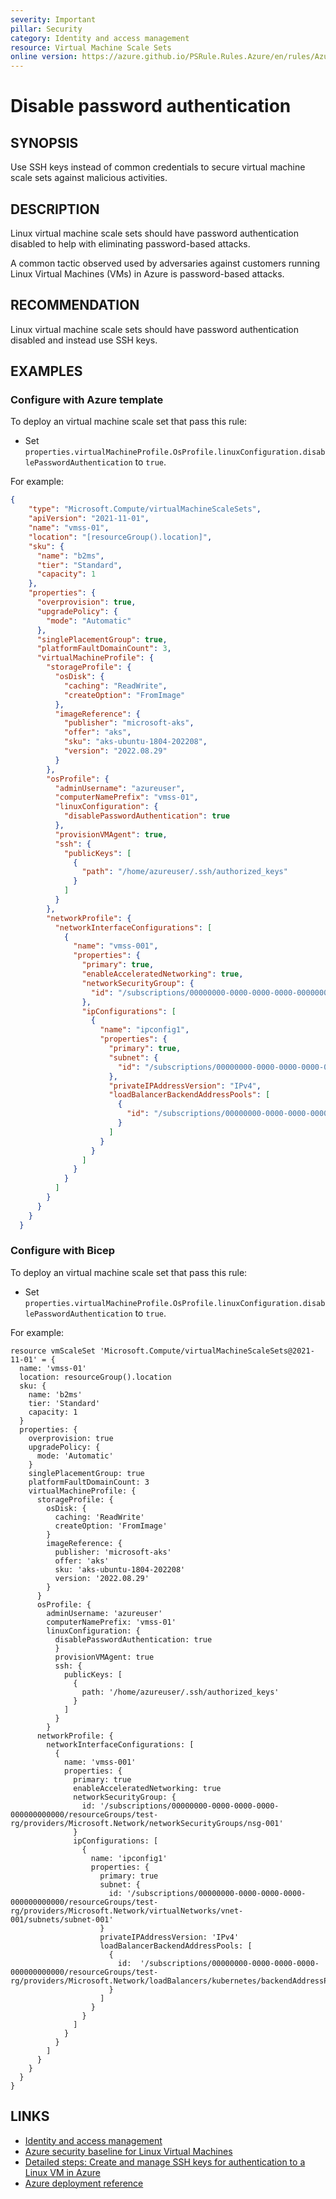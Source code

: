 ```yaml
---
severity: Important
pillar: Security
category: Identity and access management
resource: Virtual Machine Scale Sets
online version: https://azure.github.io/PSRule.Rules.Azure/en/rules/Azure.VMSS.PublicKey/
---
```


# Disable password authentication

## SYNOPSIS

Use SSH keys instead of common credentials to secure virtual machine scale sets against malicious activities.

## DESCRIPTION

Linux virtual machine scale sets should have password authentication disabled to help with eliminating password-based attacks.

A common tactic observed used by adversaries against customers running Linux Virtual Machines (VMs) in Azure is password-based attacks.

## RECOMMENDATION

Linux virtual machine scale sets should have password authentication disabled and instead use SSH keys.

## EXAMPLES

### Configure with Azure template

To deploy an virtual machine scale set that pass this rule:

- Set `properties.virtualMachineProfile.OsProfile.linuxConfiguration.disablePasswordAuthentication` to `true`.

For example:

```json
{
    "type": "Microsoft.Compute/virtualMachineScaleSets",
    "apiVersion": "2021-11-01",
    "name": "vmss-01",
    "location": "[resourceGroup().location]",
    "sku": {
      "name": "b2ms",
      "tier": "Standard",
      "capacity": 1
    },
    "properties": {
      "overprovision": true,
      "upgradePolicy": {
        "mode": "Automatic"
      },
      "singlePlacementGroup": true,
      "platformFaultDomainCount": 3,
      "virtualMachineProfile": {
        "storageProfile": {
          "osDisk": {
            "caching": "ReadWrite",
            "createOption": "FromImage"
          },
          "imageReference": {
            "publisher": "microsoft-aks",
            "offer": "aks",
            "sku": "aks-ubuntu-1804-202208",
            "version": "2022.08.29"
          }
        },
        "osProfile": {
          "adminUsername": "azureuser",
          "computerNamePrefix": "vmss-01",
          "linuxConfiguration": {
            "disablePasswordAuthentication": true
          },
          "provisionVMAgent": true,
          "ssh": {
            "publicKeys": [
              {
                "path": "/home/azureuser/.ssh/authorized_keys"
              }
            ]
          }
        },
        "networkProfile": {
          "networkInterfaceConfigurations": [
            {
              "name": "vmss-001",
              "properties": {
                "primary": true,
                "enableAcceleratedNetworking": true,
                "networkSecurityGroup": {
                  "id": "/subscriptions/00000000-0000-0000-0000-000000000000/resourceGroups/test-rg/providers/Microsoft.Network/networkSecurityGroups/nsg-001"
                },
                "ipConfigurations": [
                  {
                    "name": "ipconfig1",
                    "properties": {
                      "primary": true,
                      "subnet": {
                        "id": "/subscriptions/00000000-0000-0000-0000-000000000000/resourceGroups/test-rg/providers/Microsoft.Network/virtualNetworks/vnet-001/subnets/subnet-001"
                      },
                      "privateIPAddressVersion": "IPv4",
                      "loadBalancerBackendAddressPools": [
                        {
                          "id": "/subscriptions/00000000-0000-0000-0000-000000000000/resourceGroups/test-rg/providers/Microsoft.Network/loadBalancers/kubernetes/backendAddressPools/kubernetes"
                        }
                      ]
                    }
                  }
                ]
              }
            }
          ]
        }
      }
    }
  }
```

### Configure with Bicep

To deploy an virtual machine scale set that pass this rule:

- Set `properties.virtualMachineProfile.OsProfile.linuxConfiguration.disablePasswordAuthentication` to `true`.

For example:

```bicep
resource vmScaleSet 'Microsoft.Compute/virtualMachineScaleSets@2021-11-01' = {
  name: 'vmss-01'
  location: resourceGroup().location
  sku: {
    name: 'b2ms'
    tier: 'Standard'
    capacity: 1
  }
  properties: {
    overprovision: true
    upgradePolicy: {
      mode: 'Automatic'
    }
    singlePlacementGroup: true
    platformFaultDomainCount: 3
    virtualMachineProfile: {
      storageProfile: {
        osDisk: {
          caching: 'ReadWrite'
          createOption: 'FromImage'
        }
        imageReference: {
          publisher: 'microsoft-aks'
          offer: 'aks'
          sku: 'aks-ubuntu-1804-202208'
          version: '2022.08.29'
        }    
      }
      osProfile: {
        adminUsername: 'azureuser'
        computerNamePrefix: 'vmss-01'
        linuxConfiguration: {
          disablePasswordAuthentication: true
          }
          provisionVMAgent: true
          ssh: {
            publicKeys: [
              {
                path: '/home/azureuser/.ssh/authorized_keys'
              }
            ]
          }
        }
      networkProfile: {
        networkInterfaceConfigurations: [
          {
            name: 'vmss-001'
            properties: {
              primary: true
              enableAcceleratedNetworking: true
              networkSecurityGroup: {
                id: '/subscriptions/00000000-0000-0000-0000-000000000000/resourceGroups/test-rg/providers/Microsoft.Network/networkSecurityGroups/nsg-001'
              }
              ipConfigurations: [
                {
                  name: 'ipconfig1'
                  properties: {
                    primary: true
                    subnet: {
                      id: '/subscriptions/00000000-0000-0000-0000-000000000000/resourceGroups/test-rg/providers/Microsoft.Network/virtualNetworks/vnet-001/subnets/subnet-001'
                    }
                    privateIPAddressVersion: 'IPv4'
                    loadBalancerBackendAddressPools: [
                      {
                        id:  '/subscriptions/00000000-0000-0000-0000-000000000000/resourceGroups/test-rg/providers/Microsoft.Network/loadBalancers/kubernetes/backendAddressPools/kubernetes'
                      }
                    ]
                  }
                }
              ]
            }
          }
        ]
      }
    }
  }
}
```

## LINKS

- [Identity and access management](https://learn.microsoft.com/azure/architecture/framework/security/design-identity)
- [Azure security baseline for Linux Virtual Machines](https://docs.microsoft.com/security/benchmark/azure/baselines/virtual-machines-linux-security-baseline)
- [Detailed steps: Create and manage SSH keys for authentication to a Linux VM in Azure](https://docs.microsoft.com/azure/virtual-machines/linux/create-ssh-keys-detailed)
- [Azure deployment reference](https://docs.microsoft.com/azure/templates/microsoft.compute/virtualmachinescalesets)
